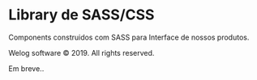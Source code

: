# Library de SASS/CSS

Components construidos com SASS para Interface de nossos produtos.

Welog software © 2019. All rights reserved.

Em breve..
